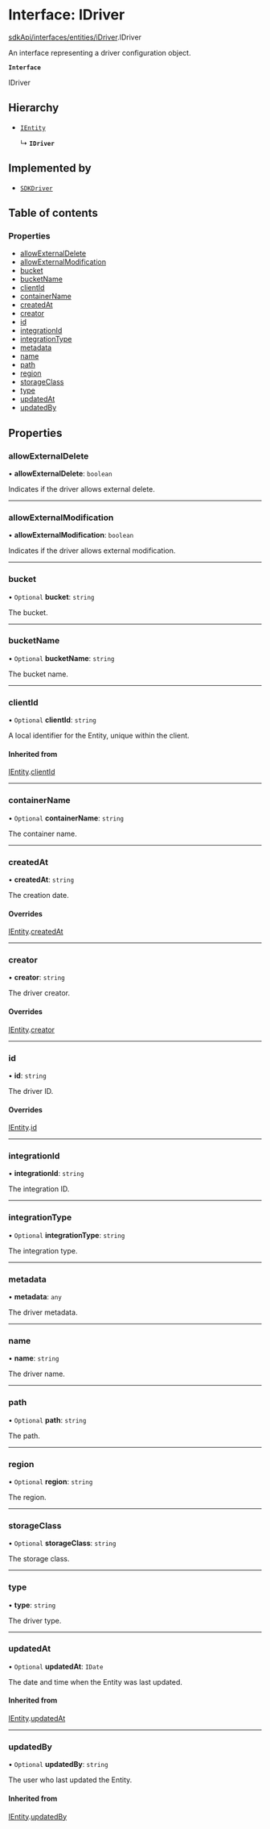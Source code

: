 # Interface: IDriver

[sdkApi/interfaces/entities/iDriver](../modules/sdkApi_interfaces_entities_iDriver.md).IDriver

An interface representing a driver configuration object.

**`Interface`**

IDriver

## Hierarchy

- [`IEntity`](sdkApi_interfaces_entities_base.IEntity.md)

  ↳ **`IDriver`**

## Implemented by

- [`SDKDriver`](../classes/sdkApi_interfaces_entities_iDriver.SDKDriver.md)

## Table of contents

### Properties

- [allowExternalDelete](sdkApi_interfaces_entities_iDriver.IDriver.md#allowexternaldelete)
- [allowExternalModification](sdkApi_interfaces_entities_iDriver.IDriver.md#allowexternalmodification)
- [bucket](sdkApi_interfaces_entities_iDriver.IDriver.md#bucket)
- [bucketName](sdkApi_interfaces_entities_iDriver.IDriver.md#bucketname)
- [clientId](sdkApi_interfaces_entities_iDriver.IDriver.md#clientid)
- [containerName](sdkApi_interfaces_entities_iDriver.IDriver.md#containername)
- [createdAt](sdkApi_interfaces_entities_iDriver.IDriver.md#createdat)
- [creator](sdkApi_interfaces_entities_iDriver.IDriver.md#creator)
- [id](sdkApi_interfaces_entities_iDriver.IDriver.md#id)
- [integrationId](sdkApi_interfaces_entities_iDriver.IDriver.md#integrationid)
- [integrationType](sdkApi_interfaces_entities_iDriver.IDriver.md#integrationtype)
- [metadata](sdkApi_interfaces_entities_iDriver.IDriver.md#metadata)
- [name](sdkApi_interfaces_entities_iDriver.IDriver.md#name)
- [path](sdkApi_interfaces_entities_iDriver.IDriver.md#path)
- [region](sdkApi_interfaces_entities_iDriver.IDriver.md#region)
- [storageClass](sdkApi_interfaces_entities_iDriver.IDriver.md#storageclass)
- [type](sdkApi_interfaces_entities_iDriver.IDriver.md#type)
- [updatedAt](sdkApi_interfaces_entities_iDriver.IDriver.md#updatedat)
- [updatedBy](sdkApi_interfaces_entities_iDriver.IDriver.md#updatedby)

## Properties

### allowExternalDelete

• **allowExternalDelete**: `boolean`

Indicates if the driver allows external delete.

___

### allowExternalModification

• **allowExternalModification**: `boolean`

Indicates if the driver allows external modification.

___

### bucket

• `Optional` **bucket**: `string`

The bucket.

___

### bucketName

• `Optional` **bucketName**: `string`

The bucket name.

___

### clientId

• `Optional` **clientId**: `string`

A local identifier for the Entity, unique within the client.

#### Inherited from

[IEntity](sdkApi_interfaces_entities_base.IEntity.md).[clientId](sdkApi_interfaces_entities_base.IEntity.md#clientid)

___

### containerName

• `Optional` **containerName**: `string`

The container name.

___

### createdAt

• **createdAt**: `string`

The creation date.

#### Overrides

[IEntity](sdkApi_interfaces_entities_base.IEntity.md).[createdAt](sdkApi_interfaces_entities_base.IEntity.md#createdat)

___

### creator

• **creator**: `string`

The driver creator.

#### Overrides

[IEntity](sdkApi_interfaces_entities_base.IEntity.md).[creator](sdkApi_interfaces_entities_base.IEntity.md#creator)

___

### id

• **id**: `string`

The driver ID.

#### Overrides

[IEntity](sdkApi_interfaces_entities_base.IEntity.md).[id](sdkApi_interfaces_entities_base.IEntity.md#id)

___

### integrationId

• **integrationId**: `string`

The integration ID.

___

### integrationType

• `Optional` **integrationType**: `string`

The integration type.

___

### metadata

• **metadata**: `any`

The driver metadata.

___

### name

• **name**: `string`

The driver name.

___

### path

• `Optional` **path**: `string`

The path.

___

### region

• `Optional` **region**: `string`

The region.

___

### storageClass

• `Optional` **storageClass**: `string`

The storage class.

___

### type

• **type**: `string`

The driver type.

___

### updatedAt

• `Optional` **updatedAt**: `IDate`

The date and time when the Entity was last updated.

#### Inherited from

[IEntity](sdkApi_interfaces_entities_base.IEntity.md).[updatedAt](sdkApi_interfaces_entities_base.IEntity.md#updatedat)

___

### updatedBy

• `Optional` **updatedBy**: `string`

The user who last updated the Entity.

#### Inherited from

[IEntity](sdkApi_interfaces_entities_base.IEntity.md).[updatedBy](sdkApi_interfaces_entities_base.IEntity.md#updatedby)
